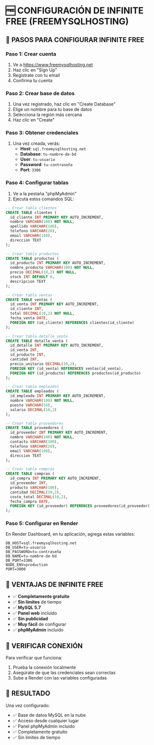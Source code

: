 # 🆓 CONFIGURACIÓN DE INFINITE FREE (FREEMYSQLHOSTING)

## 🚀 PASOS PARA CONFIGURAR INFINITE FREE

### Paso 1: Crear cuenta
1. Ve a https://www.freemysqlhosting.net
2. Haz clic en "Sign Up"
3. Regístrate con tu email
4. Confirma tu cuenta

### Paso 2: Crear base de datos
1. Una vez registrado, haz clic en "Create Database"
2. Elige un nombre para tu base de datos
3. Selecciona la región más cercana
4. Haz clic en "Create"

### Paso 3: Obtener credenciales
1. Una vez creada, verás:
   - **Host**: `sql.freemysqlhosting.net`
   - **Database**: `tu-nombre-de-bd`
   - **User**: `tu-usuario`
   - **Password**: `tu-contraseña`
   - **Port**: `3306`

### Paso 4: Configurar tablas
1. Ve a la pestaña "phpMyAdmin"
2. Ejecuta estos comandos SQL:

```sql
-- Crear tabla clientes
CREATE TABLE clientes (
  id_cliente INT PRIMARY KEY AUTO_INCREMENT,
  nombre VARCHAR(100) NOT NULL,
  apellido VARCHAR(100),
  telefono VARCHAR(20),
  email VARCHAR(100),
  direccion TEXT
);

-- Crear tabla productos
CREATE TABLE productos (
  id_producto INT PRIMARY KEY AUTO_INCREMENT,
  nombre_producto VARCHAR(100) NOT NULL,
  precio DECIMAL(10,2) NOT NULL,
  stock INT DEFAULT 0,
  descripcion TEXT
);

-- Crear tabla ventas
CREATE TABLE ventas (
  id_venta INT PRIMARY KEY AUTO_INCREMENT,
  id_cliente INT,
  total DECIMAL(10,2) NOT NULL,
  fecha_venta DATE,
  FOREIGN KEY (id_cliente) REFERENCES clientes(id_cliente)
);

-- Crear tabla detalle_venta
CREATE TABLE detalle_venta (
  id_detalle INT PRIMARY KEY AUTO_INCREMENT,
  id_venta INT,
  id_producto INT,
  cantidad INT,
  precio_unitario DECIMAL(10,2),
  FOREIGN KEY (id_venta) REFERENCES ventas(id_venta),
  FOREIGN KEY (id_producto) REFERENCES productos(id_producto)
);

-- Crear tabla empleados
CREATE TABLE empleados (
  id_empleado INT PRIMARY KEY AUTO_INCREMENT,
  nombre VARCHAR(100) NOT NULL,
  puesto VARCHAR(50),
  salario DECIMAL(10,2)
);

-- Crear tabla proveedores
CREATE TABLE proveedores (
  id_proveedor INT PRIMARY KEY AUTO_INCREMENT,
  nombre VARCHAR(100) NOT NULL,
  contacto VARCHAR(100),
  telefono VARCHAR(20),
  email VARCHAR(100),
  direccion TEXT
);

-- Crear tabla compras
CREATE TABLE compras (
  id_compra INT PRIMARY KEY AUTO_INCREMENT,
  id_proveedor INT,
  producto VARCHAR(100),
  cantidad DECIMAL(10,2),
  costo_total DECIMAL(10,2),
  fecha_compra DATE,
  FOREIGN KEY (id_proveedor) REFERENCES proveedores(id_proveedor)
);
```

### Paso 5: Configurar en Render
En Render Dashboard, en tu aplicación, agrega estas variables:

```
DB_HOST=sql.freemysqlhosting.net
DB_USER=tu-usuario
DB_PASSWORD=tu-contraseña
DB_NAME=tu-nombre-de-bd
DB_PORT=3306
NODE_ENV=production
PORT=3000
```

## 🎯 VENTAJAS DE INFINITE FREE

- ✅ **Completamente gratuito**
- ✅ **Sin límites** de tiempo
- ✅ **MySQL 5.7**
- ✅ **Panel web** incluido
- ✅ **Sin publicidad**
- ✅ **Muy fácil** de configurar
- ✅ **phpMyAdmin** incluido

## 🔧 VERIFICAR CONEXIÓN

Para verificar que funciona:
1. Prueba la conexión localmente
2. Asegúrate de que las credenciales sean correctas
3. Sube a Render con las variables configuradas

## 📱 RESULTADO

Una vez configurado:
- ✅ Base de datos MySQL en la nube
- ✅ Acceso desde cualquier lugar
- ✅ Panel phpMyAdmin incluido
- ✅ Completamente gratuito
- ✅ Sin límites de tiempo 